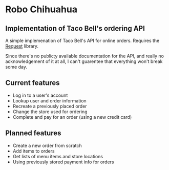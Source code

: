 # Robo Chihuahua
## Implementation of Taco Bell's ordering API

A simple implemenation of Taco Bell's API for online orders.
Requires the [Request](https://github.com/request/request) library.

Since there's no public;y available documentation for the API, and really no acknowledgement
of it at all, I can't guarentee that everything won't break some day.

## Current features
* Log in to a user's account
* Lookup user and order information
* Recreate a previously placed order
* Change the store used for ordering
* Complete and pay for an order (using a new credit card)

## Planned features
* Create a new order from scratch
* Add items to orders
* Get lists of menu items and store locations
* Using previously stored payment info for orders

